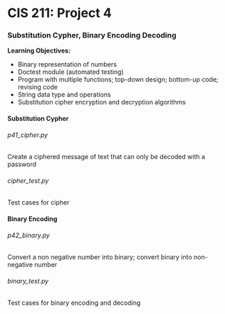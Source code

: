 # CIS 211: Project 4
### Substitution Cypher, Binary Encoding Decoding

**Learning Objectives:**
- Binary representation of numbers
- Doctest module (automated testing)
- Program with multiple functions; top-down design; bottom-up code; revising code
- String data type and operations
- Substitution cipher encryption and decryption algorithms

#### Substitution Cypher
###### p41_cipher.py
Create a ciphered message of text that can only be decoded with a password
###### cipher_test.py
Test cases for cipher

#### Binary Encoding
###### p42_binary.py
 Convert a non negative number into binary; convert binary into non-negative number
###### binary_test.py
Test cases for binary encoding and decoding
